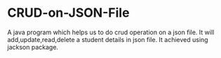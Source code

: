 # CRUD-on-JSON-File
A java program which helps us to do crud operation on a json file. It will add,update,read,delete a student details in json file. It achieved using jackson package.
